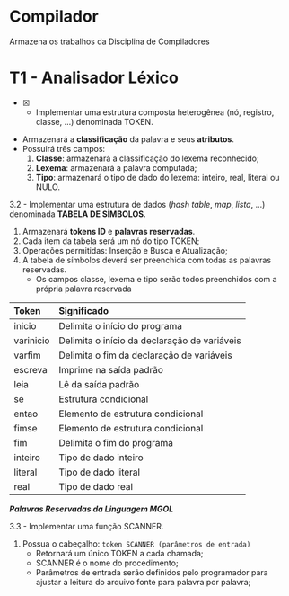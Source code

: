 # Compilador
Armazena os trabalhos da Disciplina de Compiladores


# T1 - Analisador Léxico

- [x] - Implementar uma estrutura composta heterogênea (nó, registro, classe, ...) denominada TOKEN.
* Armazenará a **classificação** da palavra e seus **atributos**.
* Possuirá três campos:
    1. **Classe**: armazenará a classificação do lexema reconhecido;
    2. **Lexema**: armazenará a palavra computada;
    3. **Tipo**: armazenará o tipo de dado do lexema: inteiro, real, literal ou NULO.
<p>

3.2 - Implementar uma estrutura de dados (*hash table*, *map*, *lista*, ...) denominada **TABELA DE SÍMBOLOS**.
1. Armazenará **tokens ID** e **palavras reservadas**.
2. Cada item da tabela será um nó do tipo TOKEN;
3. Operações permitidas: Inserção e Busca e Atualização;
4. A tabela de símbolos deverá ser preenchida com todas as palavras reservadas.
    * Os campos classe, lexema e tipo serão todos preenchidos com a própria palavra reservada

Token | Significado
:------|:------------
inicio | Delimita o início do programa
varinicio | Delimita o início da declaração de variáveis
varfim | Delimita o fim da declaração de variáveis
escreva | Imprime na saída padrão
leia | Lê da saída padrão
se | Estrutura condicional
entao | Elemento de estrutura condicional
fimse | Elemento de estrutura condicional
fim | Delimita o fim do programa
inteiro | Tipo de dado inteiro
literal | Tipo de dado literal
real | Tipo de dado real

***Palavras Reservadas da Linguagem MGOL***

3.3 - Implementar uma função SCANNER.
1. Possua o cabeçalho: ```token SCANNER (parâmetros de entrada)```
    * Retornará um único TOKEN a cada chamada;
    * SCANNER é o nome do procedimento;
    * Parâmetros de entrada serão definidos pelo programador para ajustar a leitura do arquivo fonte para palavra por palavra;